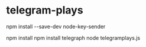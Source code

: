 # telegram-plays

npm install --save-dev node-key-sender

npm install
npm install telegraph
node telegramplays.js
